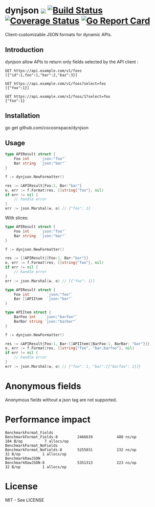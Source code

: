 # dynjson [![](https://godoc.org/github.com/cocoonspace/dynjson?status.svg)](https://godoc.org/github.com/cocoonspace/dynjson) [![Build Status](https://travis-ci.org/cocoonspace/dynjson.svg?branch=master)](https://travis-ci.org/cocoonspace/dynjson) [![Coverage Status](https://coveralls.io/repos/github/cocoonspace/dynjson/badge.svg?branch=master)](https://coveralls.io/github/cocoonspace/dynjson?branch=master) [![Go Report Card](https://goreportcard.com/badge/github.com/cocoonspace/dynjson)](https://goreportcard.com/report/github.com/cocoonspace/dynjson)

Client-customizable JSON formats for dynamic APIs.


## Introduction

dynjson allow APIs to return only fields selected by the API client :

```
GET https://api.example.com/v1/foos
[{"id":1,foo":1,"bar":2,"baz":3}]

GET https://api.example.com/v1/foos?select=foo
[{"foo":1}]

GET https://api.example.com/v1/foos/1?select=foo
{"foo":1}
```

## Installation

go get github.com/cocoonspace/dynjson

## Usage

```go
type APIResult struct {
    Foo int     `json:"foo"`
    Bar string  `json:"bar"`
}

f := dynjson.NewFormatter()

res := &APIResult{Foo:1, Bar:"bar"}
o, err := f.Format(res, []string{"foo"}, nil)
if err != nil {
    // handle error
}
err := json.Marshal(w, o) // {"foo": 1}
```

With slices:

```go
type APIResult struct {
    Foo int     `json:"foo"`
    Bar string  `json:"bar"`
}

f := dynjson.NewFormatter()

res := []APIResult{{Foo:1, Bar:"bar"}}
o, err := f.Format(res, []string{"foo"}, nil)
if err != nil {
    // handle error
}
err := json.Marshal(w, o) // [{"foo": 1}]
```


```go
type APIResult struct {
    Foo int        `json:"foo"`
    Bar []APIItem  `json:"bar"`
}

type APIItem struct {
    BarFoo int    `json:"barfoo"`
    BarBar string `json:"barbar"`
}

f := dynjson.NewFormatter()

res := &APIResult{Foo:1, Bar:[]APIItem{{BarFoo:1, BarBar: "bar"}}}
o, err := f.Format(res, []string{"foo", "bar.barfoo"}, nil)
if err != nil {
    // handle error
}
err := json.Marshal(w, o) // {"foo": 1, "bar":[{"barfoo": 1}]}
```

# Anonymous fields

Anonymous fields without a json tag are not supported.

# Performance impact

```
BenchmarkFormat_Fields
BenchmarkFormat_Fields-8     	 2466639	       480 ns/op	     184 B/op	       7 allocs/op
BenchmarkFormat_NoFields
BenchmarkFormat_NoFields-8   	 5255031	       232 ns/op	      32 B/op	       1 allocs/op
BenchmarkRawJSON
BenchmarkRawJSON-8           	 5351313	       223 ns/op	      32 B/op	       1 allocs/op
```

# License

MIT - See LICENSE